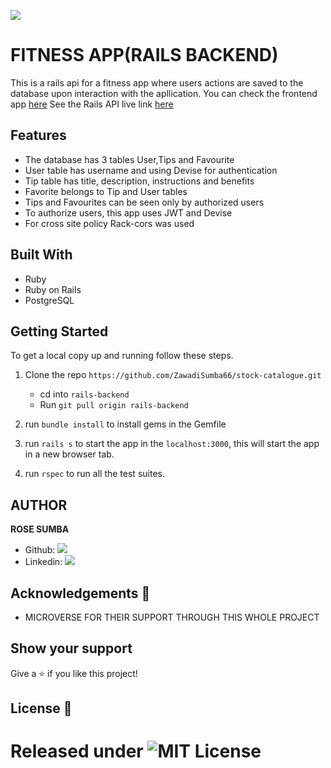 ![](https://img.shields.io/badge/Microverse-blueviolet)

# FITNESS APP(RAILS BACKEND)

This is a rails api for a fitness app where users actions are saved to the database upon interaction with the apllication.
You can check the frontend app [here](https://fitness-tips.herokuapp.com/)
See the Rails API live link [here]() 

## Features 
- The database has 3 tables User,Tips and Favourite
- User table has username and using Devise for authentication
- Tip table has title, description, instructions and benefits 
- Favorite belongs to Tip and User tables
- Tips and Favourites can be seen only by authorized users
- To authorize users, this app uses JWT and  Devise
- For cross site policy Rack-cors was used  

## Built With

- Ruby 
- Ruby on Rails
- PostgreSQL

## Getting Started

To get a local copy up and running follow these steps.

1. Clone the repo `https://github.com/ZawadiSumba66/stock-catalogue.git`

    - cd into `rails-backend`
    - Run `git pull origin rails-backend`

2. run `bundle install` to install gems in the Gemfile

3. run `rails s` to start the app in the `localhost:3000`, this will start the app in a new browser tab.

4. run `rspec` to run all the test suites.

## AUTHOR

**ROSE SUMBA**

- Github: [![](https://img.shields.io/badge/GitHub-100000?style=for-the-badge&logo=github&logoColor=white)](https://github.com/ZawadiSumba66)
- Linkedin: [![](https://img.shields.io/badge/LinkedIn-0077B5?style=for-the-badge&logo=linkedin&logoColor=white)](https://www.linkedin.com/in/rosesumba/)


## Acknowledgements 🚀

- MICROVERSE FOR THEIR SUPPORT THROUGH THIS WHOLE PROJECT

## Show your support

Give a ⭐️ if you like this project!

## License :memo:
# Released under ![MIT](license) License
